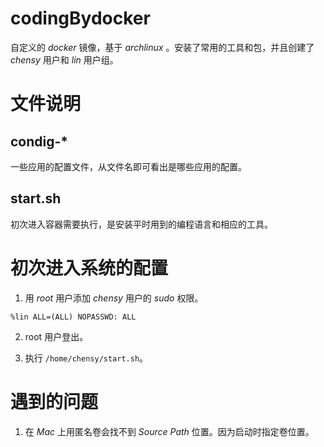 # codingBydocker

自定义的 _docker_ 镜像，基于 _archlinux_ 。安装了常用的工具和包，并且创建了 _chensy_ 用户和 _lin_ 用户组。

# 文件说明

## condig-\*

一些应用的配置文件，从文件名即可看出是哪些应用的配置。

## start.sh

初次进入容器需要执行，是安装平时用到的编程语言和相应的工具。

# 初次进入系统的配置

1. 用 _root_ 用户添加 _chensy_ 用户的 _sudo_ 权限。

```shell
%lin ALL=(ALL) NOPASSWD: ALL
```

2. root 用户登出。

3. 执行 `/home/chensy/start.sh`。

# 遇到的问题

1. 在 _Mac_ 上用匿名卷会找不到 _Source Path_ 位置。因为启动时指定卷位置。
